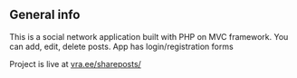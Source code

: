 ## General info

This is a social network application built with PHP on MVC framework.
You can add, edit, delete posts. App has login/registration forms

Project is live at [vra.ee/shareposts/](https://vra.ee/shareposts/pages/about)

